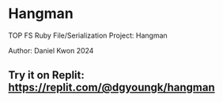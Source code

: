 # Hangman

TOP FS Ruby File/Serialization Project: Hangman

Author: Daniel Kwon 2024

## Try it on Replit: https://replit.com/@dgyoungk/hangman
